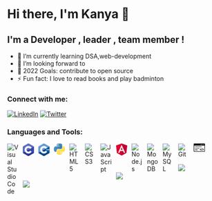 # Hi there, I'm Kanya  👋 

## I'm a Developer , leader , team member !

- 🌱 I’m currently learning DSA,web-development
- 👯 I’m looking forward to 
- 🥅 2022 Goals: contribute to open source
- ⚡ Fun fact: I love to read books and play badminton

### Connect with me:

[![LinkedIn](https://img.shields.io/badge/LinkedIn-%230077B5.svg?logo=linkedin&logoColor=white)](https://linkedin.com/in/kanyalakshmi-g-b875a41b3)  [![Twitter](https://img.shields.io/badge/Twitter-%231DA1F2.svg?logo=Twitter&logoColor=white)](https://twitter.com/kanyalakshmig) 

### Languages and Tools:

<img align="left" alt="Visual Studio Code" width="26px" src="https://cdn.jsdelivr.net/gh/devicons/devicon/icons/vscode/vscode-original.svg" style="padding-right:10px;" />
<img align="left" alt="C" width="26px" src="./img/c.svg" style="padding-right:10px;" />
<img align="left" alt="C++" width="26px" src="./img/cpp.svg" style="padding-right:10px;" />
<img align="left" alt="Python" width="26px" src="./img/python.svg" style="padding-right:10px;" />
<img align="left" alt="HTML5" width="26px" src="https://cdn.jsdelivr.net/gh/devicons/devicon/icons/html5/html5-original.svg" style="padding-right:10px;" />
<img align="left" alt="CSS3" width="26px" src="https://cdn.jsdelivr.net/gh/devicons/devicon/icons/css3/css3-original.svg" style="padding-right:10px;" />
<img align="left" alt="JavaScript" width="26px" src="https://cdn.jsdelivr.net/gh/devicons/devicon/icons/javascript/javascript-original.svg" style="padding-right:10px;" />
<img align="left" alt="Angular" width="26px" src="./img/angular.svg" style="padding-right:10px;" />
<img align="left" alt="Node.js" width="26px" src="https://cdn.jsdelivr.net/gh/devicons/devicon/icons/nodejs/nodejs-original.svg" style="padding-right:10px;" />
<img align="left" alt="MongoDB" width="26px" src="https://cdn.jsdelivr.net/gh/devicons/devicon/icons/mongodb/mongodb-original.svg" style="padding-right:10px;" />
<img align="left" alt="MySQL" width="26px" src="https://cdn.jsdelivr.net/gh/devicons/devicon/icons/mysql/mysql-original.svg" style="padding-right:10px;" />
<img align="left" alt="Git" width="26px" src="https://cdn.jsdelivr.net/gh/devicons/devicon/icons/git/git-original.svg" style="padding-right:10px;" />
<img align="left" alt="Terminal" width="26px" src="./img/coding.svg" style="padding-right:10px;" />

<br />
<br />

![](https://github-readme-stats.vercel.app/api?username=ramumaha&theme=dark&hide_border=true&include_all_commits=false&count_private=false)<br/>
![](https://github-readme-streak-stats.herokuapp.com/?user=ramumaha&theme=dark&hide_border=true)<br/>
![](https://github-readme-stats.vercel.app/api/top-langs/?username=ramumaha&theme=dark&hide_border=true&include_all_commits=false&count_private=false&layout=compact)



[twitter]: https://twitter.com/kanyalakshmig

[linkedin]: https://www.linkedin.com/in/kanyalakshmi-g-b875a41b3/
